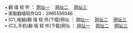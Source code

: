 &#8226; 翻 墙 软 件 ：
<a href="http://2.vizvaz.com/f/" target="_blank">网址一</a>
　<a href="http://77.gw.lt/ff/" target="_blank">网址二</a>
　<a href="http://728.epac.to/f/" target="_blank">网址三</a>
　<br />
&#8226; 索取翻墙软件QQ：2965556046<br />
&#8226; (C1_电脑)翻 墙 软 件(下载)网址 ：
<a href="http://2.vizvaz.com/f/" target="_blank">网址一</a>
　<a href="http://77.gw.lt/f/" target="_blank">网址二</a>
　<a href="http://728.epac.to/f/" target="_blank">网址三</a><br />
&#8226; (C2_手机)翻 墙 软 件(下载)网址 ：
<a href="http://2.vizvaz.com/ff/" target="_blank">网址一</a>
　<a href="http://77.gw.lt/ff/" target="_blank">网址二</a>
　<a href="http://728.epac.to/ff/" target="_blank">网址三</a>
